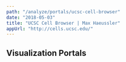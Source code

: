 ```yaml
---
path: "/analyze/portals/ucsc-cell-browser"
date: "2018-05-03"
title: "UCSC Cell Browser | Max Haeussler"
appUrl: "http://cells.ucsc.edu/"
---
```


## Visualization Portals

